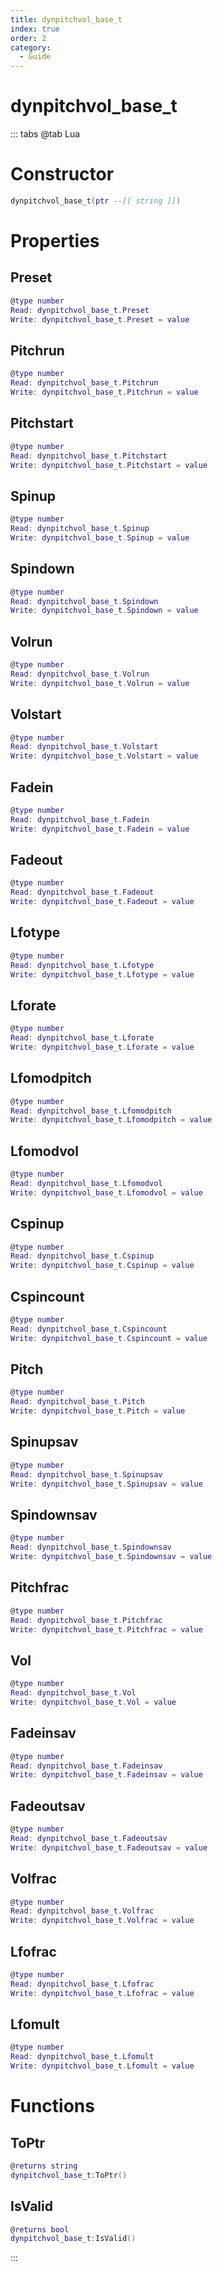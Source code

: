 ```yaml
---
title: dynpitchvol_base_t
index: true
order: 2
category:
  - Guide
---
```


# dynpitchvol_base_t

::: tabs
@tab Lua
# Constructor
```lua
dynpitchvol_base_t(ptr --[[ string ]])
```
# Properties
## Preset 
```lua
@type number
Read: dynpitchvol_base_t.Preset
Write: dynpitchvol_base_t.Preset = value
```
## Pitchrun 
```lua
@type number
Read: dynpitchvol_base_t.Pitchrun
Write: dynpitchvol_base_t.Pitchrun = value
```
## Pitchstart 
```lua
@type number
Read: dynpitchvol_base_t.Pitchstart
Write: dynpitchvol_base_t.Pitchstart = value
```
## Spinup 
```lua
@type number
Read: dynpitchvol_base_t.Spinup
Write: dynpitchvol_base_t.Spinup = value
```
## Spindown 
```lua
@type number
Read: dynpitchvol_base_t.Spindown
Write: dynpitchvol_base_t.Spindown = value
```
## Volrun 
```lua
@type number
Read: dynpitchvol_base_t.Volrun
Write: dynpitchvol_base_t.Volrun = value
```
## Volstart 
```lua
@type number
Read: dynpitchvol_base_t.Volstart
Write: dynpitchvol_base_t.Volstart = value
```
## Fadein 
```lua
@type number
Read: dynpitchvol_base_t.Fadein
Write: dynpitchvol_base_t.Fadein = value
```
## Fadeout 
```lua
@type number
Read: dynpitchvol_base_t.Fadeout
Write: dynpitchvol_base_t.Fadeout = value
```
## Lfotype 
```lua
@type number
Read: dynpitchvol_base_t.Lfotype
Write: dynpitchvol_base_t.Lfotype = value
```
## Lforate 
```lua
@type number
Read: dynpitchvol_base_t.Lforate
Write: dynpitchvol_base_t.Lforate = value
```
## Lfomodpitch 
```lua
@type number
Read: dynpitchvol_base_t.Lfomodpitch
Write: dynpitchvol_base_t.Lfomodpitch = value
```
## Lfomodvol 
```lua
@type number
Read: dynpitchvol_base_t.Lfomodvol
Write: dynpitchvol_base_t.Lfomodvol = value
```
## Cspinup 
```lua
@type number
Read: dynpitchvol_base_t.Cspinup
Write: dynpitchvol_base_t.Cspinup = value
```
## Cspincount 
```lua
@type number
Read: dynpitchvol_base_t.Cspincount
Write: dynpitchvol_base_t.Cspincount = value
```
## Pitch 
```lua
@type number
Read: dynpitchvol_base_t.Pitch
Write: dynpitchvol_base_t.Pitch = value
```
## Spinupsav 
```lua
@type number
Read: dynpitchvol_base_t.Spinupsav
Write: dynpitchvol_base_t.Spinupsav = value
```
## Spindownsav 
```lua
@type number
Read: dynpitchvol_base_t.Spindownsav
Write: dynpitchvol_base_t.Spindownsav = value
```
## Pitchfrac 
```lua
@type number
Read: dynpitchvol_base_t.Pitchfrac
Write: dynpitchvol_base_t.Pitchfrac = value
```
## Vol 
```lua
@type number
Read: dynpitchvol_base_t.Vol
Write: dynpitchvol_base_t.Vol = value
```
## Fadeinsav 
```lua
@type number
Read: dynpitchvol_base_t.Fadeinsav
Write: dynpitchvol_base_t.Fadeinsav = value
```
## Fadeoutsav 
```lua
@type number
Read: dynpitchvol_base_t.Fadeoutsav
Write: dynpitchvol_base_t.Fadeoutsav = value
```
## Volfrac 
```lua
@type number
Read: dynpitchvol_base_t.Volfrac
Write: dynpitchvol_base_t.Volfrac = value
```
## Lfofrac 
```lua
@type number
Read: dynpitchvol_base_t.Lfofrac
Write: dynpitchvol_base_t.Lfofrac = value
```
## Lfomult 
```lua
@type number
Read: dynpitchvol_base_t.Lfomult
Write: dynpitchvol_base_t.Lfomult = value
```
# Functions
## ToPtr
```lua
@returns string
dynpitchvol_base_t:ToPtr()
```
## IsValid
```lua
@returns bool
dynpitchvol_base_t:IsValid()
```

:::
